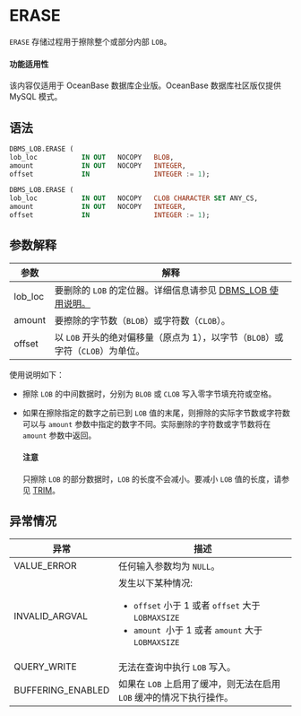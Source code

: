 ERASE 
==========================

`ERASE` 存储过程用于擦除整个或部分内部 `LOB`。

  <main id="notice" >
    <h4>功能适用性</h4>
    <p>该内容仅适用于 OceanBase 数据库企业版。OceanBase 数据库社区版仅提供 MySQL 模式。</p>
  </main>

语法 
-----------------------

```sql
DBMS_LOB.ERASE (
lob_loc           IN OUT   NOCOPY   BLOB,
amount            IN OUT   NOCOPY   INTEGER,
offset            IN                INTEGER := 1);

DBMS_LOB.ERASE (
lob_loc           IN OUT   NOCOPY   CLOB CHARACTER SET ANY_CS,
amount            IN OUT   NOCOPY   INTEGER,
offset            IN                INTEGER := 1);
```



参数解释 
-------------------------



|   参数    |                                      解释                                       |
|---------|-------------------------------------------------------------------------------|
| lob_loc | 要删除的 `LOB` 的定位器。详细信息请参见 [DBMS_LOB 使用说明。](../800.dbms-lob-oracle/100.dbms-lob-overview-oracle.md) |
| amount  | 要擦除的字节数（`BLOB`）或字符数（`CLOB`）。                                                  |
| offset  | 以 `LOB` 开头的绝对偏移量（原点为 1），以字节（`BLOB`）或字符（`CLOB`）为单位。                            |



使用说明如下：

* 擦除 `LOB` 的中间数据时，分别为 `BLOB` 或 `CLOB` 写入零字节填充符或空格。

  

* 如果在擦除指定的数字之前已到 `LOB` 值的末尾，则擦除的实际字节数或字符数可以与 `amount` 参数中指定的数字不同。实际删除的字符数或字节数将在 `amount` 参数中返回。

  



  <main id="notice" type='notice'>
    <h4>注意</h4>
    <p>只擦除 <code>LOB</code> 的部分数据时，<code>LOB</code> 的长度不会减小。要减小 <code>LOB</code> 值的长度，请参见 <a href="15.trim-oracle.md">TRIM</a>。</p>
  </main>

异常情况 
-------------------------



|        异常         |                                                                                                    描述                                                                                                     |
|-------------------|-----------------------------------------------------------------------------------------------------------------------------------------------------------------------------------------------------------|
| VALUE_ERROR       | 任何输入参数均为 `NULL`。                                                                                                                                                                                          |
| INVALID_ARGVAL    | 发生以下某种情况: <ul><li> `offset` 小于 1 或者 `offset` 大于 `LOBMAXSIZE`   </li><li> `amount `小于 1 或者 `amount` 大于 `LOBMAXSIZE`  </li></ul>  |
| QUERY_WRITE       | 无法在查询中执行 `LOB` 写入。                                                                                                                                                                                        |
| BUFFERING_ENABLED | 如果在 `LOB` 上启用了缓冲，则无法在启用 `LOB` 缓冲的情况下执行操作。                                                                                                                                                                 |


